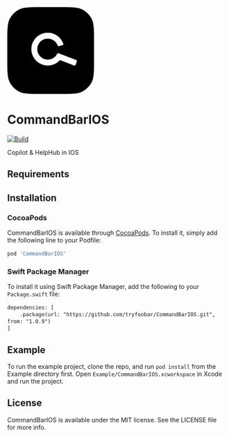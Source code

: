 <img src="docs/img/CommandBar.png" alt="CommandBar Logo" width="200" height="200">

# CommandBarIOS

[![Build](https://github.com/tryfoobar/CommandBarIOS/actions/workflows/ci.yml/badge.svg)](https://github.com/tryfoobar/CommandBarIOS/actions/workflows/ci.yml)

Copilot & HelpHub in IOS

## Requirements

## Installation

### CocoaPods

CommandBarIOS is available through [CocoaPods](https://cocoapods.org). To install
it, simply add the following line to your Podfile:

```ruby
pod 'CommandBarIOS'
```

### Swift Package Manager

To install it using Swift Package Manager, add the following to your `Package.swift` file:

```
dependencies: [
    .package(url: "https://github.com/tryfoobar/CommandBarIOS.git", from: "1.0.9")
]
```

## Example

To run the example project, clone the repo, and run `pod install` from the Example directory first. Open `Example/CommandBarIOS.xcworkspace` in Xcode and run the project.

## License

CommandBarIOS is available under the MIT license. See the LICENSE file for more info.
